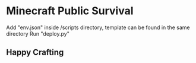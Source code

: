 # Minecraft Public Survival
 
Add "env.json" inside /scripts directory, template can be found in the same directory
Run "deploy.py" 


## Happy Crafting
